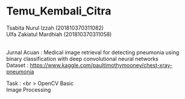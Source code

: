 # Temu_Kembali_Citra
Tsabita Nurul Izzah (201810370311082)<br />
Ulfa Zakiatul Mardhiah (201810370311058) <br /> <br />

Jurnal Acuan : Medical image retrieval for detecting pneumonia using binary classification with deep convolutional neural networks <br />
Dataset : https://www.kaggle.com/paultimothymooney/chest-xray-pneumonia <br />

Task : <br \>
OpenCV Basic <br />
Image Processing
